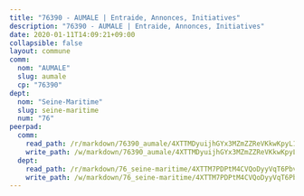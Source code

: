 ```yaml
---
title: "76390 - AUMALE | Entraide, Annonces, Initiatives"
description: "76390 - AUMALE | Entraide, Annonces, Initiatives"
date: 2020-01-11T14:09:21+09:00
collapsible: false
layout: commune
comm:
  nom: "AUMALE"
  slug: aumale
  cp: "76390"
dept:
  nom: "Seine-Maritime"
  slug: seine-maritime
  num: "76"
peerpad:
  comm:
    read_path: /r/markdown/76390_aumale/4XTTMDyuijhGYx3MZmZZReVKkwKpyL1g71kstC7fwuiUUsq3D
    write_path: /w/markdown/76390_aumale/4XTTMDyuijhGYx3MZmZZReVKkwKpyL1g71kstC7fwuiUUsq3D-K3TgUyj3Md28ZMuJmyVbptVatnDnvU1rBZ4L78Kso2P47mtsUXyQKVVxnSp7hZijAL39F3CN9NG9529DX3wmNAyC1kgBqADFtYkNCdzhffzzsVAJa57ch4zCynQEknY25nWZXgFh
  dept:
    read_path: /r/markdown/76_seine-maritime/4XTTM7PDPtM4CVQoDyyVqT6Pbvj1SVtndpXJdTDsc7xwdMTdt
    write_path: /w/markdown/76_seine-maritime/4XTTM7PDPtM4CVQoDyyVqT6Pbvj1SVtndpXJdTDsc7xwdMTdt-K3TgUmo7Qwp8ZQz8qKFjC8WCY27ypEpX2c8BXeSV9rrPY1zRZn2SrYwkBXF8VnHkcepiXsccFfKHYuT2JNgSMXxLRaUGRu6o5B3BB15nZxEho97cTz3yC4eRTX4hZM1hcyAZrn8r
---
```


